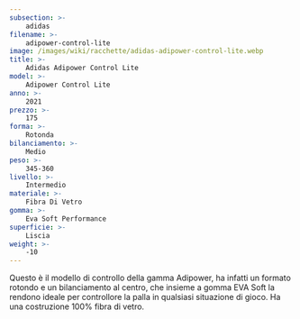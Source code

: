 ```yaml
---
subsection: >-
    adidas
filename: >-
    adipower-control-lite
image: /images/wiki/racchette/adidas-adipower-control-lite.webp
title: >-
    Adidas Adipower Control Lite
model: >-
    Adipower Control Lite
anno: >-
    2021
prezzo: >-
    175
forma: >-
    Rotonda
bilanciamento: >-
    Medio
peso: >-
    345-360
livello: >-
    Intermedio
materiale: >-
    Fibra Di Vetro
gomma: >-
    Eva Soft Performance
superficie: >-
    Liscia
weight: >-
    -10
---
```

Questo è il modello di controllo della gamma Adipower, ha infatti un formato rotondo e un bilanciamento al centro, che insieme a gomma EVA Soft la rendono ideale per controllore la palla in qualsiasi situazione di gioco. Ha una costruzione 100% fibra di vetro.
